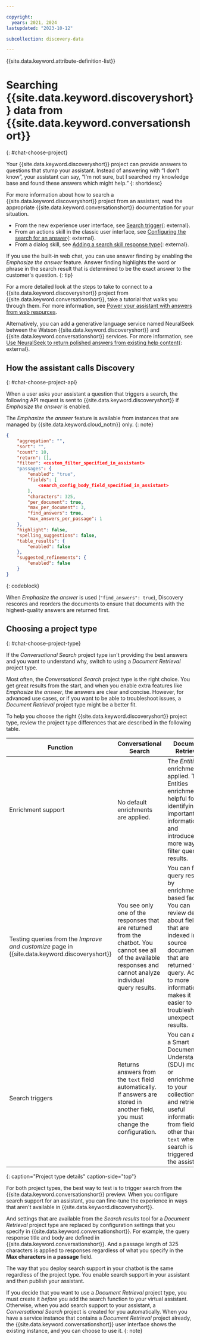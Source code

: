 ```yaml
---

copyright:
  years: 2021, 2024
lastupdated: "2023-10-12"

subcollection: discovery-data

---
```


{{site.data.keyword.attribute-definition-list}}

# Searching {{site.data.keyword.discoveryshort}} data from {{site.data.keyword.conversationshort}}
{: #chat-choose-project}

Your {{site.data.keyword.discoveryshort}} project can provide answers to questions that stump your assistant. Instead of answering with “I don't know”, your assistant can say, “I'm not sure, but I searched my knowledge base and found these answers which might help.” 
{: shortdesc}

For more information about how to search a {{site.data.keyword.discoveryshort}} project from an assistant, read the appropriate {{site.data.keyword.conversationshort}} documentation for your situation.

- From the new experience user interface, see [Search trigger](/docs/watson-assistant?topic=watson-assistant-search-add#search-add-trigger){: external}.
- From an actions skill in the classic user interface, see [Configuring the search for an answer](/docs/assistant?topic=assistant-actions#actions-what-next-search){: external}.
- From a dialog skill, see [Adding a search skill response type](/docs/assistant?topic=assistant-dialog-overview#dialog-overview-add-search-skill){: external}.

If you use the built-in web chat, you can use answer finding by enabling the *Emphasize the answer* feature. Answer finding highlights the word or phrase in the search result that is determined to be the exact answer to the customer's question.
{: tip}

For a more detailed look at the steps to take to connect to a {{site.data.keyword.discoveryshort}} project from {{site.data.keyword.conversationshort}}, take a tutorial that walks you through them. For more information, see [Power your assistant with answers from web resources](/docs/discovery-data?topic=discovery-data-tutorial-assistant-fred).

Alternatively, you can add a generative language service named NeuralSeek between the Watson {{site.data.keyword.discoveryshort}} and {{site.data.keyword.conversationshort}} services. For more information, see [Use NeuralSeek to return polished answers from existing help content](/docs/watson-assistant?topic=watson-assistant-tutorial-neuralseek){: external}.

## How the assistant calls Discovery
{: #chat-choose-project-api}

When a user asks your assistant a question that triggers a search, the following API request is sent to {{site.data.keyword.discoveryshort}} if *Emphasize the answer* is enabled.

The *Emphasize the answer* feature is available from instances that are managed by {{site.data.keyword.cloud_notm}} only.
{: note}

```json
{
    "aggregation": "",
    "sort": "",
    "count": 10,
    "return": [],
    "filter": <custom_filter_specified_in_assistant>
    "passages": {
		"enabled": "true",
      	"fields": [
        	<search_config_body_field_specified_in_assistant>
      	],
      	"characters": 325,
      	"per_document": true,
      	"max_per_document": 3,
        "find_answers": true,
        "max_answers_per_passage": 1
    },
    "highlight": false,
    "spelling_suggestions": false,
    "table_results": {
      	"enabled": false
    },
    "suggested_refinements": {
      	"enabled": false
    }
}
```
{: codeblock}

When *Emphasize the answer* is used (`"find_answers": true`), Discovery rescores and reorders the documents to ensure that documents with the highest-quality answers are returned first.

## Choosing a project type
{: #chat-choose-project-type}

If the *Conversational Search* project type isn't providing the best answers and you want to understand why, switch to using a *Document Retrieval* project type.

Most often, the *Conversational Search* project type is the right choice. You get great results from the start, and when you enable extra features like *Emphasize the answer*, the answers are clear and concise. However, for advanced use cases, or if you want to be able to troubleshoot issues, a *Document Retrieval* project type might be a better fit.

To help you choose the right {{site.data.keyword.discoveryshort}} project type, review the project type differences that are described in the following table.

| Function | Conversational Search | Document Retrieval |
|----------|-----------------------|--------------------|
| Enrichment support | No default enrichments are applied. | The *Entities* enrichment is applied. The Entities enrichment is helpful for identifying important information and introduces more ways to filter query results. |
| Testing queries from the *Improve and customize* page in {{site.data.keyword.discoveryshort}} | You see only one of the responses that are returned from the chatbot. You cannot see all of the available responses and cannot analyze individual query results. | You can filter query results by enrichment-based facets. You can review details about fields that are indexed in the source documents that are returned for a query. Access to more information makes it easier to troubleshoot unexpected results. |
| Search triggers | Returns answers from the `text` field automatically. If answers are stored in another field, you must change the configuration. | You can apply a Smart Document Understanding (SDU) model or enrichments to your collections and retrieve useful information from fields other than `text` when search is triggered from the assistant. |
{: caption="Project type details" caption-side="top"}

For both project types, the best way to test is to trigger search from the {{site.data.keyword.conversationshort}} preview. When you configure search support for an assistant, you can fine-tune the experience in ways that aren't available in {{site.data.keyword.discoveryshort}}. 

And settings that are available from the *Search results* tool for a *Document Retrieval* project type are replaced by configuration settings that you specify in {{site.data.keyword.conversationshort}}. For example, the query response title and body are defined in {{site.data.keyword.conversationshort}}. And a passage length of 325 characters is applied to responses regardless of what you specify in the **Max characters in a passage** field.

The way that you deploy search support in your chatbot is the same regardless of the project type. You enable search support in your assistant and then publish your assistant.

If you decide that you want to use a *Document Retrieval* project type, you must create it *before* you add the search function to your virtual assistant. Otherwise, when you add search support to your assistant, a *Conversational Search* project is created for you automatically. When you have a service instance that contains a *Document Retrieval* project already, the {{site.data.keyword.conversationshort}} user interface shows the existing instance, and you can choose to use it.
{: note}
